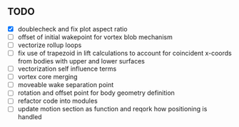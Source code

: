 ## TODO

- [x] doublecheck and fix plot aspect ratio
- [ ] offset of initial wakepoint for vortex blob mechanism
- [ ] vectorize rollup loops
- [ ] fix use of trapezoid in lift calculations to account for coincident x-coords from bodies with upper and lower surfaces
- [ ] vectorization self influence terms
- [ ] vortex core merging
- [ ] moveable wake separation point
- [ ] rotation and offset point for body geometry definition
- [ ] refactor code into modules
- [ ] update motion section as function and reqork how positioning is handled
